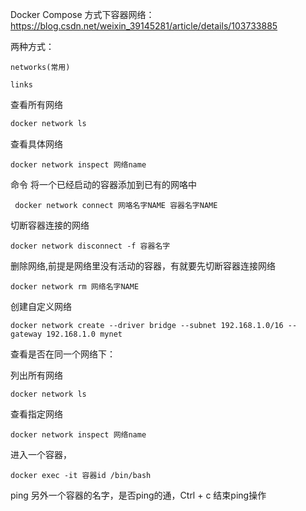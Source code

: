 Docker Compose 方式下容器网络：
https://blog.csdn.net/weixin_39145281/article/details/103733885

两种方式：

	networks(常用)
	
	links


查看所有网络
```bash
docker network ls 
```

查看具体网络
```
docker network inspect 网络name
```

 命令 将一个已经启动的容器添加到已有的网咯中
```
 docker network connect 网咯名字NAME 容器名字NAME
```

切断容器连接的网络
```
docker network disconnect -f 容器名字
```

删除网络,前提是网络里没有活动的容器，有就要先切断容器连接网络
```
docker network rm 网络名字NAME
```

创建自定义网络
```
docker network create --driver bridge --subnet 192.168.1.0/16 --gateway 192.168.1.0 mynet
```

查看是否在同一个网络下：

列出所有网络
```
docker network ls 
```

查看指定网络
```
docker network inspect 网络name
```

进入一个容器，
```
docker exec -it 容器id /bin/bash
```

ping 另外一个容器的名字，是否ping的通，Ctrl + c 结束ping操作